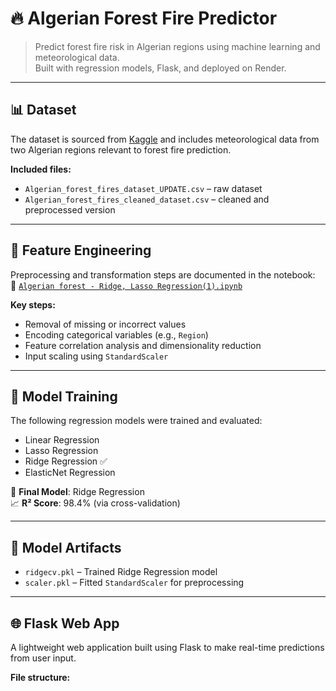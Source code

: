 # 🔥 Algerian Forest Fire Predictor

> Predict forest fire risk in Algerian regions using machine learning and meteorological data.  
> Built with regression models, Flask, and deployed on Render.

---

## 📊 Dataset

The dataset is sourced from [Kaggle](https://www.kaggle.com/) and includes meteorological data from two Algerian regions relevant to forest fire prediction.

**Included files:**
- `Algerian_forest_fires_dataset_UPDATE.csv` – raw dataset  
- `Algerian_forest_fires_cleaned_dataset.csv` – cleaned and preprocessed version

---

## 🧪 Feature Engineering

Preprocessing and transformation steps are documented in the notebook:  
📘 [`Algerian forest - Ridge, Lasso Regression(1).ipynb`](./Algerian%20forest%20-%20Ridge,%20Lasso%20Regression(1).ipynb)

**Key steps:**
- Removal of missing or incorrect values  
- Encoding categorical variables (e.g., `Region`)  
- Feature correlation analysis and dimensionality reduction  
- Input scaling using `StandardScaler`

---

## 🧠 Model Training

The following regression models were trained and evaluated:

- Linear Regression  
- Lasso Regression  
- Ridge Regression ✅  
- ElasticNet Regression  

📌 **Final Model**: Ridge Regression  
📈 **R² Score**: 98.4% (via cross-validation)

---

## 💾 Model Artifacts

- `ridgecv.pkl` – Trained Ridge Regression model  
- `scaler.pkl` – Fitted `StandardScaler` for preprocessing

---

## 🌐 Flask Web App

A lightweight web application built using Flask to make real-time predictions from user input.

**File structure:**



